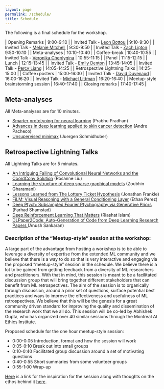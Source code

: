 ```yaml
---
layout: page
permalink: /schedule/
title: Schedule
---
```



The following is a final schedule for the workshop. 

| Opening Remarks                    | 9:00-9:10   |
| Invited Talk - [Leon Bottou](https://leon.bottou.org/)         | 9:10-9:30   |
| Invited Talk - [Melanie Mitchell](https://www.santafe.edu/people/profile/melanie-mitchell)    | 9:30-9:50   |
| Invited Talk - [Zach Lipton](http://zacklipton.com/)         | 9:50-10:10  |
| Meta-analyses                      | 10:10-10:40 |
| Coffee-break                       | 10:40-10:55 |
| Invited Talk - [Veronika Cheplygina](https://veronikach.com/) | 10:55-11:15 |
| Panel                              | 11:15-12:15 |
| Lunch                              | 12:15-13:45 |
| Invited Talk - [Emily Denton](https://cs.nyu.edu/~denton/) | 13:45-14:05 |
| Invited Talk - [Percy Liang](https://cs.stanford.edu/~pliang/)         | 14:05-14:25 |
| Retrospective Lightning Talks      | 14:25-15:00 |
| Coffee+posters                     | 15:00-16:00 |
| Invited Talk - [David Duvenaud](http://www.cs.toronto.edu/~duvenaud/)      | 16:00-16:20 |
| Invited Talk - [Michael Littman](http://cs.brown.edu/~mlittman/)     | 16:20-16:40 |
| Meetup-style brainstorming session | 16:40-17:40 |
| Closing remarks                    | 17:40-17:45 |


## Meta-analyses

All Meta-analyses are for 10 minutes.

- [Smarter prototyping for neural learning](../assets/pdfs/RetroNeurIPS_Prabhu_final.pdf) (Prabhu Pradhan)
- [Advances in deep learning applied to skin cancer detection](../assets/pdfs/Recent_advances_in_deep_learning_applied_to_skin_cancer_detection.pdf) (Andre Pacheco)
- [Unsupervised minimax](https://arxiv.org/abs/1906.04493) (Juergen Schmidhuber)

## Retrospective Lightning Talks

All Lightning Talks are for 5 minutes.

- [An Intriguing Failing of Convolutional Neural Networks and the CoordConv Solution](https://ml-retrospectives.github.io/neurips2019/accepted_retrospectives/2019/coordconv/) (Rosanne Liu) 
- [Learning the structure of deep sparse graphical models](https://ml-retrospectives.github.io/neurips2019/accepted_retrospectives/2019/deep-sparse/) (Zoubhin Gharamani)
- [Lessons Learned from The Lottery Ticket Hypothesis](https://ml-retrospectives.github.io/neurips2019/accepted_retrospectives/2019/lottery-ticket/) (Jonathan Frankle)
- [FiLM: Visual Reasoning with a General Conditioning Layer](https://ml-retrospectives.github.io/neurips2019/accepted_retrospectives/2019/film/) (Ethan Perez)
- [Deep Ptych: Subsampled Fourier Ptychography via Generative Priors](https://ml-retrospectives.github.io/neurips2019/accepted_retrospectives/2019/pytch/) (Farhad Shamstad)
- [Deep Reinforcement Learning That Matters](https://ml-retrospectives.github.io/neurips2019/accepted_retrospectives/2019/deeprl-that-matters/) (Riashat Islam)
- [DLPaper2Code: Auto-Generation of Code from Deep Learning Research Papers
](https://ml-retrospectives.github.io/neurips2019/accepted_retrospectives/2019/dlpaper2code/) (Anush Sankaran)






### Description of the “Meetup-style” session at the workshop:

A large part of the advantage from hosting a workshop is to be able to leverage a diversity of expertise from the extended ML community and we believe that there is a way to do so that is very interactive and engaging via the proposed “meetup-style” session in the schedule.  We believe there is a lot to be gained from getting feedback from a diversity of ML researchers and practitioners. With that in mind, this session is meant to be a facilitated discussion group that will bring together different stakeholders that can benefit from ML retrospectives. The aim of the session is to organically through discussion, around a prior set of questions, surface potential best practices and ways to improve the effectiveness and usefulness of ML retrospectives. We believe that this will be the genesis for a great community driven standard for improving the quality and dissemination of the research work that we all do. This session will be co-led by Abhishek Gupta, who has organized over 40 similar sessions through the Montreal AI Ethics Institute. 

Proposed schedule for the one hour meetup-style session:

* 0:00-0:05 Introduction, format and how the session will work 
* 0:05-0:10 Break out into small groups 
* 0:10-0:40 Facilitated group discussion around a set of motivating questions
* 0:40-0:55 Short summaries from some volunteer groups
* 0:55-1:00 Wrap-up 

[Here](https://montrealethics.ai/meetup/) is a link for the inspiration for the session along with thoughts on the ethos behind it [here](https://medium.com/montreal-ai-ethics-institute/ai-ethics-inclusivity-in-smart-cities-6b8faebf7ce3). 
